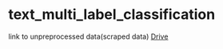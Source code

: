 # text_multi_label_classification

link to unpreprocessed data(scraped data)
[Drive](https://drive.google.com/drive/folders/1fy4hBUkcE6OE_08WfPZ5f4H9lQEnPcXj?usp=sharing)
